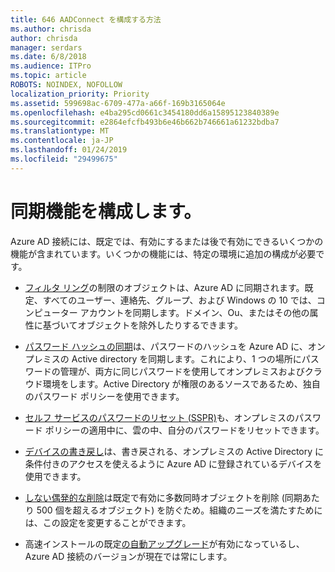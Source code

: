 ```yaml
---
title: 646 AADConnect を構成する方法
ms.author: chrisda
author: chrisda
manager: serdars
ms.date: 6/8/2018
ms.audience: ITPro
ms.topic: article
ROBOTS: NOINDEX, NOFOLLOW
localization_priority: Priority
ms.assetid: 599698ac-6709-477a-a66f-169b3165064e
ms.openlocfilehash: e4ba295cd0661c3454180dd6a15895123840389e
ms.sourcegitcommit: e2864efcfb493b6e46b662b746661a61232bdba7
ms.translationtype: MT
ms.contentlocale: ja-JP
ms.lasthandoff: 01/24/2019
ms.locfileid: "29499675"
---
```

# <a name="configure-sync-features"></a>同期機能を構成します。

Azure AD 接続には、既定では、有効にするまたは後で有効にできるいくつかの機能が含まれています。いくつかの機能には、特定の環境に追加の構成が必要です。
  
- [フィルタ リング](https://docs.microsoft.com/azure/active-directory/connect/active-directory-aadconnectsync-configure-filtering)の制限のオブジェクトは、Azure AD に同期されます。既定、すべてのユーザー、連絡先、グループ、および Windows の 10 では、コンピューター アカウントを同期します。ドメイン、Ou、またはその他の属性に基づいてオブジェクトを除外したりするできます。 
    
- [パスワード ハッシュの同期](https://docs.microsoft.com/azure/active-directory/connect/active-directory-aadconnectsync-implement-password-hash-synchronization)は、パスワードのハッシュを Azure AD に、オンプレミスの Active directory を同期します。これにより、1 つの場所にパスワードの管理が、両方に同じパスワードを使用してオンプレミスおよびクラウド環境をします。Active Directory が権限のあるソースであるため、独自のパスワード ポリシーを使用できます。 
    
- [セルフ サービスのパスワードのリセット (SSPR)](https://docs.microsoft.com/azure/active-directory/authentication/quickstart-sspr)も、オンプレミスのパスワード ポリシーの適用中に、雲の中、自分のパスワードをリセットできます。 
    
- [デバイスの書き戻し](https://docs.microsoft.com/azure/active-directory/connect/active-directory-aadconnect-feature-device-writeback)は、書き戻される、オンプレミスの Active Directory に条件付きのアクセスを使えるように Azure AD に登録されているデバイスを使用できます。 
    
- [しない偶発的な削除](https://docs.microsoft.com/azure/active-directory/connect/active-directory-aadconnectsync-feature-prevent-accidental-deletes)は既定で有効に多数同時オブジェクトを削除 (同期あたり 500 個を超えるオブジェクト) を防ぐため。組織のニーズを満たすためには、この設定を変更することができます。 
    
- 高速インストールの既定[の自動アップグレード](https://docs.microsoft.com/azure/active-directory/connect/active-directory-aadconnect-feature-automatic-upgrade)が有効になっているし、Azure AD 接続のバージョンが現在では常にします。 
    

